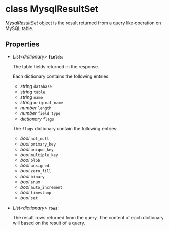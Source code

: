 # class MysqlResultSet

*MysqlResultSet* object is the result returned from a query like operation on MySQL table.

## Properties

- *List&lt;dictionary&gt;* **`fields`**: 
  
  The table fields returned in the response. 

  Each dictionary contains the following entries:

  - *string* `database`
  - *string* `table`
  - *string* `name`
  - *string* `original_name`
  - *number* `length`
  - *number* `field_type`
  - *dictionary* `flags`
  
  The `flags` dictionary contain the following entries:

  - *bool* `not_null`
  - *bool* `primary_key`
  - *bool* `unique_key`
  - *bool* `multiple_key`
  - *bool* `blob`
  - *bool* `unsigned`
  - *bool* `zero_fill`
  - *bool* `binary`
  - *bool* `enum`
  - *bool* `auto_increment`
  - *bool* `timestamp`
  - *bool* `set`

- *List&lt;dictionary&gt;* **`rows`**: 
  
  The result rows returned from the query. The content of each dictionary will based on the result of a query.

